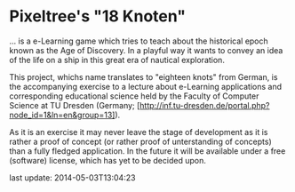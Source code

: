Pixeltree's "18 Knoten"
=======================

... is a e-Learning game which tries to teach about the historical epoch known as the Age of Discovery. In a playful way it wants to convey an idea of the life on a ship in this great era of nautical exploration.

This project, whichs name translates to "eighteen knots" from German, is the accompanying exercise to a lecture about e-Learning applications and corresponding educational science held by the Faculty of Computer Science at TU Dresden (Germany; [http://inf.tu-dresden.de/portal.php?node_id=1&ln=en&group=13]).

As it is an exercise it may never leave the stage of development as it is rather a proof of concept (or rather proof of unterstanding of concepts) than a fully fledged application. In the future it will be available under a free (software) license, which has yet to be decided upon.

last update:
2014-05-03T13:04:23
